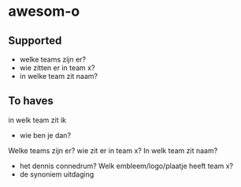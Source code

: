 # awesom-o

## Supported
- welke teams zijn er?
- wie zitten er in team x?
- in welke team zit naam?

## To haves
in welk team zit ik
- wie ben je dan?

Welke teams zijn er?
wie zit er in team x?
In welk team zit naam?
- het dennis connedrum?
Welk embleem/logo/plaatje heeft team x?
- de synoniem uitdaging 